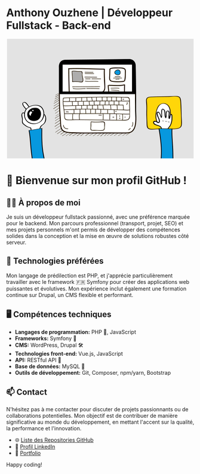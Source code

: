 # Anthony Ouzhene | Développeur Fullstack - Back-end 

<div align="center">
  <img src="https://github.com/AnthonyOuzhene/AnthonyOuzhene/blob/main/img/code2.gif" alt="Cover">
</div>

# 👋 Bienvenue sur mon profil GitHub !

## 👨‍💻 À propos de moi
Je suis un développeur fullstack passionné, avec une préférence marquée pour le backend.
Mon parcours professionnel (transport, projet, SEO) et mes projets personnels m'ont permis de développer des compétences solides dans la conception et la mise en œuvre de solutions robustes côté serveur.

## 📱 Technologies préférées
Mon langage de prédilection est PHP, et j'apprécie particulièrement travailler avec le framework 🇫🇷 Symfony pour créer des applications web puissantes et évolutives. Mon expérience inclut également une formation continue sur Drupal, un CMS flexible et performant.

## 🖥️ Compétences techniques
- **Langages de programmation:** PHP 🐘, JavaScript 
- **Frameworks:** Symfony 🎼
- **CMS:** WordPress, Drupal 🛠️
- **Technologies front-end:** Vue.js, JavaScript 
- **API:** RESTful API 🔌
- **Base de données:** MySQL 🐬
- **Outils de développement:** Git, Composer, npm/yarn, Bootstrap

## 📫 Contact
N'hésitez pas à me contacter pour discuter de projets passionnants ou de collaborations potentielles. Mon objectif est de contribuer de manière significative au monde du développement, en mettant l'accent sur la qualité, la performance et l'innovation.

- 🌐 [Liste des Repositories GitHub](https://github.com/AnthonyOuzhene?tab=repositories)
- 💼 [Profil LinkedIn](https://www.linkedin.com/in/anthony-ouzhene/)
- 🚀 [Portfolio](https://anthonyouzhene.com/)

Happy coding!

